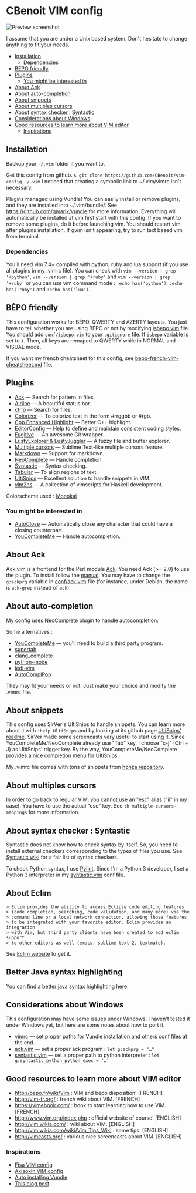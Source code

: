 # CBenoit VIM config

![Preview screenshot](http://i.imgur.com/cy9khCJ.png)

I assume that you are under a Unix based system.
Don't hesitate to change anything to fit your needs.

+ [Installation](#installation)
    + [Dependencies](#dependencies)
+ [BÉPO friendly](#bÉpo-friendly)
+ [Plugins](#plugins)
    + [You might be interested in](#you-might-be-interested-in)
+ [About Ack](#about-ack)
+ [About auto-completion](#about-auto-completion)
+ [About snippets](#about-snippets)
+ [About multiples cursors](#about-multiples-cursors)
+ [About syntax checker : Syntastic](#about-syntax-checker--syntastic)
+ [Considerations about Windows](#considerations-about-windows)
+ [Good resources to learn more about VIM editor](#good-resources-to-learn-more-about-vim-editor)
    + [Inspirations](#inspirations)

## Installation

Backup your `~/.vim` folder if you want to.

Get this config from github.
`$ git clone https://github.com/CBenoit/vim-config ~/.vim`
I noticed that creating a symbolic link to ~/.vim/vimrc isn't necessary.

Plugins managed using Vundle! You can easily install or remove plugins, and they are installed into ~/.vim/bundle/.
See https://github.com/gmarik/vundle for more information.
Everything will automatically be installed at vim first start with this config.
If you want to remove some plugins, do it before launching vim.
You should restart vim after plugins installation.
If gvim isn't appearing, try to run text based vim from terminal.

### Dependencies

You'll need vim 7.4+ compiled with python, ruby and lua support (if you use all plugins in my .vimrc file).
You can check with `vim --version | grep '+python'`, `vim --version | grep '+ruby'` and `vim --version | grep '+ruby'` or you can use vim command mode : `:echo has('python')`, `:echo has('ruby')` and `:echo has('lua')`.

## BÉPO friendly

This configuration works for BÉPO, QWERTY and AZERTY layouts.
You just have to tell whether you are using BÉPO or not by modifying [isbepo.vim](conf/isbepo.vim) file.
You should add `conf/isbepo.vim` to your `.gitignore` file.
If `isbepo` variable is set to `1`. Then, all keys are remaped to QWERTY while in NORMAL and VISUAL mode.

If you want my french cheatsheet for this config, see [bepo-french-vim-cheatsheet.md](bepo-french-vim-cheatsheet.md) file.

## Plugins

+ [Ack](https://github.com/mileszs/ack.vim) — Search for pattern in files.
+ [Airline](https://github.com/bling/vim-airline) — A beautiful status bar.
+ [ctrlp](https://github.com/kien/ctrlp.vim) — Search for files.
+ [Colorizer](https://github.com/lilydjwg/colorizer) — To colorize text in the form #rrggbb or #rgb.
+ [Cpp Enhanced Highlight](https://github.com/octol/vim-cpp-enhanced-highlight) — Better C++ highlight.
+ [EditorConfig](https://github.com/editorconfig/editorconfig-vim) — Help to define and maintain consistent coding styles.
+ [Fugitive](https://github.com/tpope/vim-fugitive) — An awesome Git wrapper.
+ [LustyExplorer & LustyJuggler](https://github.com/sjbach/lusty) — A fuzzy file and buffer explorer.
+ [Multiple cursors](https://github.com/kristijanhusak/vim-multiple-cursors) — Sublime Text-like multiple cursors feature.
+ [Markdown](https://github.com/plasticboy/vim-markdown) — Support for markdown.
+ [NeoComplete](https://github.com/Shougo/neocomplete.vim) — Handle completion.
+ [Syntastic](https://github.com/scrooloose/syntastic) — Syntax checking.
+ [Tabular](https://github.com/godlygeek/tabular) — To align regions of text.
+ [UltiSnips](https://github.com/sirver/ultisnips) — Excellent solution to handle snippets in VIM.
+ [vim2hs](https://github.com/dag/vim2hs) — A collection of vimscripts for Haskell development.

Colorscheme used :
[Monokai](https://github.com/crusoexia/vim-monokai)

### You might be interested in

+ [AutoClose](https://github.com/Townk/vim-autoclose) — Automatically close any character that could have a closing counterpart.
+ [YouCompleteMe](https://github.com/Valloric/YouCompleteMe) — Handle autocompletion.

## About Ack

Ack.vim is a frontend for the Perl module [Ack](http://beyondgrep.com/).
You need Ack (>= 2.0) to use the plugin. To install follow the [manual](http://beyondgrep.com/install/).
You may have to change the `g:ackprg` variable in [conf/ack.vim](conf/ack.vim) file (for instance, under Debian, the name is `ack-grep` instead of `ack`).

## About auto-completion

My config uses [NeoComplete](https://github.com/Shougo/neocomplete.vim) plugin to handle autocompletion.

Some alternatives :
+ [YouCompleteMe](https://github.com/Valloric/YouCompleteMe) — you'll need to build a third party program.
+ [supertab](https://github.com/ervandew/supertab)
+ [clang_complete](https://github.com/Rip-Rip/clang_complete)
+ [python-mode](https://github.com/klen/python-mode)
+ [jedi-vim](https://github.com/davidhalter/jedi-vim)
+ [AutoComplPop](https://github.com/vim-scripts/AutoComplPop)

They may fit your needs or not. Just make your choice and modify the .vimrc file.

## About snippets

This config uses SirVer's UltiSnips to handle snippets.
You can learn more about it with `:help UltiSnips` and by looking at its github page [UltiSnips' readme](https://github.com/sirver/ultisnips).
SirVer made some screencasts very useful to start using it.
Since YouCompleteMe/NeoComplete already use "Tab" key, I choose "c-j" (Ctrl + J) as UltiSnips' trigger key.
By the way, YouCompleteMe/NeoComplete provides a nice completion menu for UltiSnips.

My .vimrc file comes with tons of snippets from [honza repository](https://github.com/honza/vim-snippets).

## About multiples cursors

In order to go back to regular VIM, you cannot use an "esc" alias ("ii" in my case). You have to use the actual "esc" key.
See `:h multiple-cursors-mappings` for more information.

## About syntax checker : Syntastic

Syntastic does not know how to check syntax by itself.
So, you need to install external checkers corresponding to the types of files you use.
See [Syntastic wiki](https://github.com/scrooloose/syntastic/wiki/Syntax-Checkers) for a fair list of syntax checkers.

To check Python syntax, I use [Pylint](https://github.com/scrooloose/syntastic/wiki/Python%3A---pylint).
Since I'm a Python 3 developer, I set a Python 3 interpreter in my [syntastic.vim](./conf/syntastic.vim) conf file.

## About Eclim

    > Eclim provides the ability to access Eclipse code editing features
    > (code completion, searching, code validation, and many more) via the
    > command line or a local network connection, allowing those features
    > to be integrated with your favorite editor. Eclim provides an integration
    > with Vim, but third party clients have been created to add eclim support
    > to other editors as well (emacs, sublime text 2, textmate).

See [Eclim website](http://eclim.org/index.html) to get it.

## Better Java syntax highlighting

You can find a better java syntax highlighting [here](https://github.com/sentientmachine/erics_vim_syntax_and_color_highlighting/).

## Considerations about Windows

This configuration may have some issues under Windows.
I haven't tested it under Windows yet, but here are some notes about how to port it.

+ [vimrc](./vimrc) — set proper paths for Vundle installation and others conf files at the end.
+ [ack.vim](./conf/ack.vim) — set a proper ack program : `let g:ackprg = "…"`
+ [syntastic.vim](./conf/syntastic.vim) — set a proper path to python interpreter : `let g:syntastic_python_python_exec = '…'`

## Good resources to learn more about VIM editor

+ http://bepo.fr/wiki/Vim : VIM and bépo disposition! [FRENCH]
+ http://vim-fr.org/ : french wiki about VIM. [FRENCH]
+ https://vimebook.com/ : book to start learning how to use VIM. [FRENCH]
+ http://www.vim.org/index.php : official website of course! [ENGLISH]
+ http://vim.wikia.com/ : wiki about VIM. [ENGLISH]
+ http://vim.wikia.com/wiki/Vim_Tips_Wiki : some tips. [ENGLISH]
+ http://vimcasts.org/ : various nice screencasts about VIM. [ENGLISH]

### Inspirations

+ [Fisa VIM config](https://github.com/fisadev/fisa-vim-config)
+ [Axiaoxin VIM config](https://github.com/axiaoxin/vim-settings)
+ [Auto installing Vundle](http://www.erikzaadi.com/2012/03/19/auto-installing-vundle-from-your-vimrc/)
+ [This blog post](http://nvie.com/posts/how-i-boosted-my-vim/)

